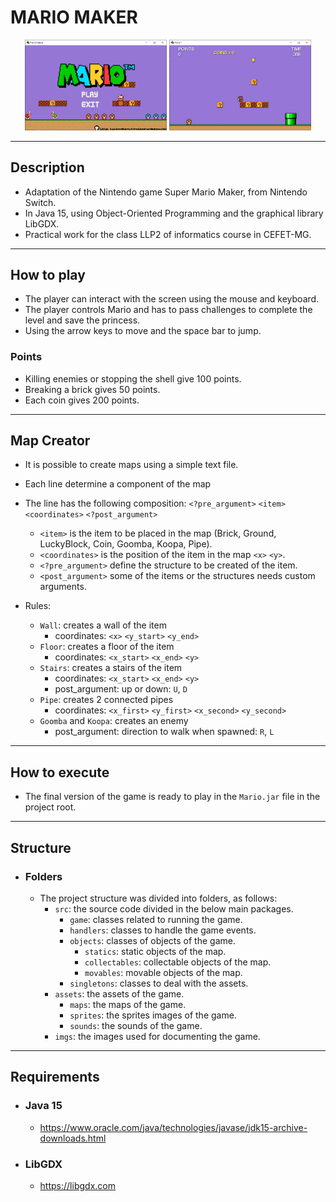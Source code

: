 # MARIO MAKER

<p align="center">
  <img src="imgs/menu.png" alt="Menu" width="45%"/>
  <img src="imgs/game.png" alt="Game" width="45%"/>
</p>

---
## Description
- Adaptation of the Nintendo game Super Mario Maker, from Nintendo Switch.
- In Java 15, using Object-Oriented Programming and the graphical library LibGDX.
- Practical work for the class LLP2 of informatics course in CEFET-MG.

---
## How to play
- The player can interact with the screen using the mouse and keyboard.
- The player controls Mario and has to pass challenges to complete the level and save the princess.
- Using the arrow keys to move and the space bar to jump.

### Points
- Killing enemies or stopping the shell give 100 points.
- Breaking a brick gives 50 points.
- Each coin gives 200 points.

---
## Map Creator
- It is possible to create maps using a simple text file.
- Each line determine a component of the map
- The line has the following composition: ``<?pre_argument>`` ``<item>`` ``<coordinates>`` ``<?post_argument>``
  - ``<item>`` is the item to be placed in the map (Brick, Ground, LuckyBlock, Coin, Goomba, Koopa, Pipe).
  - ``<coordinates>`` is the position of the item in the map ``<x>`` ``<y>``.
  - ``<?pre_argument>`` define the structure to be created of the item.
  - ``<post_argument>`` some of the items or the structures needs custom arguments.

- Rules:
  - ``Wall``: creates a wall of the item
    - coordinates: ``<x>`` ``<y_start>`` ``<y_end>``
  - ``Floor``: creates a floor of the item
    - coordinates: ``<x_start>`` ``<x_end>`` ``<y>``
  - ``Stairs``: creates a stairs of the item
    - coordinates: ``<x_start>`` ``<x_end>`` ``<y>``
    - post_argument: up or down: ``U``, ``D``
  - ``Pipe``: creates 2 connected pipes
    - coordinates: ``<x_first>`` ``<y_first>`` ``<x_second>`` ``<y_second>``
  - ``Goomba`` and ``Koopa``: creates an enemy
    - post_argument: direction to walk when spawned: ``R``, ``L``

---
## How to execute
- The final version of the game is ready to play in the ``Mario.jar`` file in the project root.

---
## Structure
- ### Folders
  - The project structure was divided into folders, as follows:
    - ``src``: the source code divided in the below main packages.
      - ``game``: classes related to running the game.
      - ``handlers``: classes to handle the game events.
      - ``objects``: classes of objects of the game.
        - ``statics``: static objects of the map.
        - ``collectables``: collectable objects of the map.
        - ``movables``: movable objects of the map.
      - ``singletons``: classes to deal with the assets.
    - ``assets``: the assets of the game.
      - ``maps``: the maps of the game.
      - ``sprites``: the sprites images of the game.
      - ``sounds``: the sounds of the game.
    - ``imgs``: the images used for documenting the game.

---
## Requirements
- ### Java 15
  - https://www.oracle.com/java/technologies/javase/jdk15-archive-downloads.html
- ### LibGDX
  - https://libgdx.com
